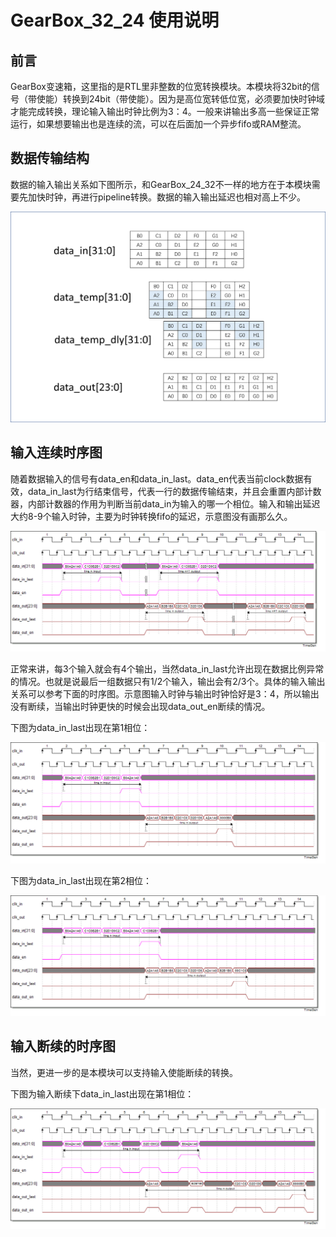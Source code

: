 # GearBox_32_24 使用说明

## 前言

GearBox变速箱，这里指的是RTL里非整数的位宽转换模块。本模块将32bit的信号（带使能）转换到24bit（带使能）。因为是高位宽转低位宽，必须要加快时钟域才能完成转换，理论输入输出时钟比例为3：4。一般来讲输出多高一些保证正常运行，如果想要输出也是连续的流，可以在后面加一个异步fifo或RAM整流。

## 数据传输结构

数据的输入输出关系如下图所示，和GearBox_24_32不一样的地方在于本模块需要先加快时钟，再进行pipeline转换。数据的输入输出延迟也相对高上不少。

![structure](GearBox_32_24使用说明.assets/structure.png)

## 输入连续时序图

随着数据输入的信号有data_en和data_in_last。data_en代表当前clock数据有效，data_in_last为行结束信号，代表一行的数据传输结束，并且会重置内部计数器，内部计数器的作用为判断当前data_in为输入的哪一个相位。输入和输出延迟大约8-9个输入时钟，主要为时钟转换fifo的延迟，示意图没有画那么久。

![line_change](GearBox_32_24使用说明.assets/line_change.png)

正常来讲，每3个输入就会有4个输出，当然data_in_last允许出现在数据比例异常的情况。也就是说最后一组数据只有1/2个输入，输出会有2/3个。具体的输入输出关系可以参考下面的时序图。示意图输入时钟与输出时钟恰好是3：4，所以输出没有断续，当输出时钟更快的时候会出现data_out_en断续的情况。

下图为data_in_last出现在第1相位：

![last_phase_1](GearBox_32_24使用说明.assets/last_phase_1.png)

下图为data_in_last出现在第2相位：

![last_phase_2](GearBox_32_24使用说明.assets/last_phase_2.png)

## 输入断续的时序图

当然，更进一步的是本模块可以支持输入使能断续的转换。

下图为输入断续下data_in_last出现在第1相位：

![Intermittent_data](GearBox_32_24使用说明.assets/Intermittent_data.png)

